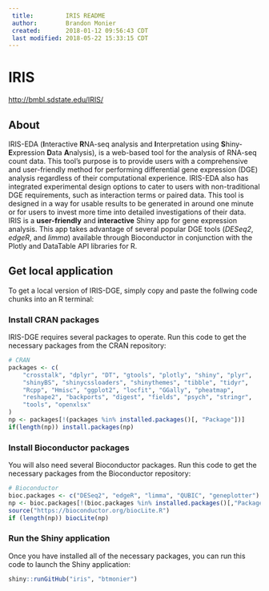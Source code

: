 ```yaml
---
 title:         IRIS README
 author:        Brandon Monier
 created:       2018-01-12 09:56:43 CDT
 last modified: 2018-05-22 15:33:15 CDT
---
```


# IRIS
<http://bmbl.sdstate.edu/IRIS/>

## About
IRIS-EDA (**I**nteractive **R**NA-seq analysis and **I**nterpretation using
**S**hiny-**E**xpression **D**ata **A**nalysis), is a web-based tool for
the analysis of RNA-seq count data. This tool’s purpose is to provide users 
with a comprehensive and user-friendly method for performing differential gene 
expression (DGE) analysis regardless of their computational experience. 
IRIS-EDA also has integrated experimental design options to cater to users 
with non-traditional DGE requirements, such as interaction terms or paired 
data. This tool is designed in a way for usable results to be generated in 
around one minute or for users to invest more time into detailed 
investigations of their data. IRIS is a **user-friendly** and **interactive** 
Shiny app for gene expression analysis. This app takes advantage of several 
popular DGE tools (*DESeq2*, *edgeR*, and *limma*) available through 
Bioconductor in conjunction with the Plotly and DataTable API libraries for R.

## Get local application
To get a local version of IRIS-DGE, simply copy and paste the follwing code
chunks into an R terminal:

### Install CRAN packages
IRIS-DGE requires several packages to operate. Run this code to get the
necessary packages from the CRAN repository:

``` r
# CRAN
packages <- c(
    "crosstalk", "dplyr", "DT", "gtools", "plotly", "shiny", "plyr",
    "shinyBS", "shinycssloaders", "shinythemes", "tibble", "tidyr",
    "Rcpp", "Hmisc", "ggplot2", "locfit", "GGally", "pheatmap", 
    "reshape2", "backports", "digest", "fields", "psych", "stringr", 
    "tools", "openxlsx"
)
np <- packages[!(packages %in% installed.packages()[, "Package"])]
if(length(np)) install.packages(np)
```

### Install Bioconductor packages
You will also need several Bioconductor packages. Run this code to get the 
necessary packages from the Bioconductor repository:

``` r
# Bioconductor
bioc.packages <- c("DESeq2", "edgeR", "limma", "QUBIC", "geneplotter")
np <- bioc.packages[!(bioc.packages %in% installed.packages()[,"Package"])]
source("https://bioconductor.org/biocLite.R")
if (length(np)) biocLite(np)
```

### Run the Shiny application
Once you have installed all of the necessary packages, you can run this code
to launch the Shiny application:

``` r
shiny::runGitHub("iris", "btmonier")
```
